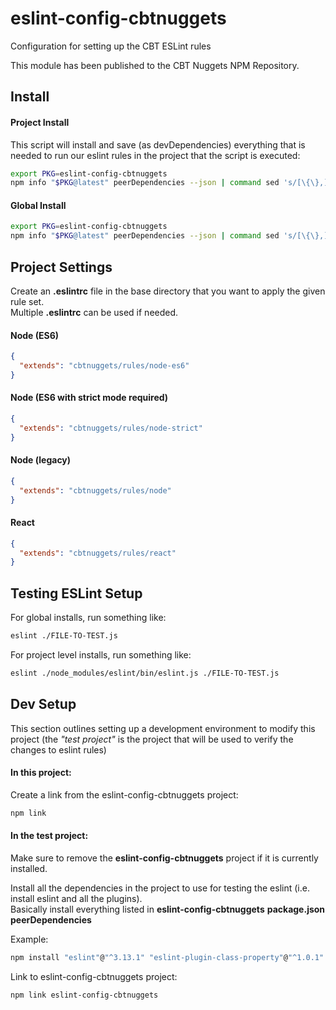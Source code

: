 # eslint-config-cbtnuggets

Configuration for setting up the CBT ESLint rules

This module has been published to the CBT Nuggets NPM Repository.

## Install

#### Project Install

This script will install and save (as devDependencies) everything that is needed to run our eslint rules in the project that the script is executed:
```bash
export PKG=eslint-config-cbtnuggets
npm info "$PKG@latest" peerDependencies --json | command sed 's/[\{\},]//g ; s/: /@/g' | xargs npm i "$PKG@latest" --save-dev
```

#### Global Install

```bash
export PKG=eslint-config-cbtnuggets
npm info "$PKG@latest" peerDependencies --json | command sed 's/[\{\},]//g ; s/: /@/g' | xargs npm i -g "$PKG@latest"
```

## Project Settings

Create an **.eslintrc** file in the base directory that you want to apply the given rule set.  
Multiple **.eslintrc** can be used if needed.

#### Node (ES6)
```json
{
  "extends": "cbtnuggets/rules/node-es6"
}
```

#### Node (ES6 with strict mode required)
```json
{
  "extends": "cbtnuggets/rules/node-strict"
}
```

#### Node (legacy)
```json
{
  "extends": "cbtnuggets/rules/node"
}
```


#### React
```json
{
  "extends": "cbtnuggets/rules/react"
}
```

## Testing ESLint Setup

For global installs, run something like:
```bash
eslint ./FILE-TO-TEST.js
```

For project level installs, run something like:
```bash
eslint ./node_modules/eslint/bin/eslint.js ./FILE-TO-TEST.js
```



## Dev Setup

This section outlines setting up a development environment to modify this project (the *"test project"* is the project that will be used to verify the changes to eslint rules)

#### In this project:

Create a link from the eslint-config-cbtnuggets project:
```bash
npm link
```

#### In the test project:

Make sure to remove the **eslint-config-cbtnuggets** project if it is currently installed.

Install all the dependencies in the project to use for testing the eslint (i.e. install eslint and all the plugins).  
Basically install everything listed in **eslint-config-cbtnuggets** **package.json** **peerDependencies**

Example:
```bash    
npm install "eslint"@"^3.13.1" "eslint-plugin-class-property"@"^1.0.1" "eslint-plugin-import"@"^1.13.0" "eslint-plugin-jsx-a11y"@"^2.1.0" "eslint-plugin-react"@"^6.9.0"
```

Link to eslint-config-cbtnuggets project:
```bash
npm link eslint-config-cbtnuggets
```




